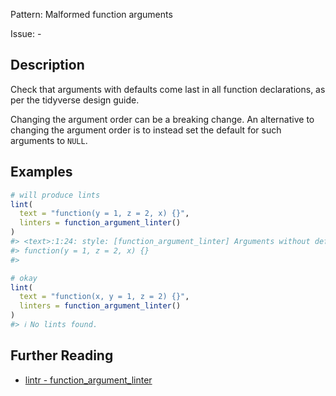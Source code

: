 Pattern: Malformed function arguments

Issue: -

## Description

Check that arguments with defaults come last in all function declarations, as per the tidyverse design guide.

Changing the argument order can be a breaking change. An alternative to changing the argument order is to instead set the default for such arguments to `NULL`.


## Examples

```r
# will produce lints
lint(
  text = "function(y = 1, z = 2, x) {}",
  linters = function_argument_linter()
)
#> <text>:1:24: style: [function_argument_linter] Arguments without defaults should come before arguments with defaults.
#> function(y = 1, z = 2, x) {}
#>    

# okay
lint(
  text = "function(x, y = 1, z = 2) {}",
  linters = function_argument_linter()
)
#> ℹ No lints found.
```

## Further Reading

* [lintr - function_argument_linter](https://lintr.r-lib.org/reference/function_argument_linter.html)